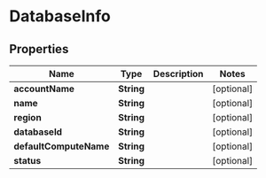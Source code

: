 

# DatabaseInfo

## Properties

Name | Type | Description | Notes
------------ | ------------- | ------------- | -------------
**accountName** | **String** |  |  [optional]
**name** | **String** |  |  [optional]
**region** | **String** |  |  [optional]
**databaseId** | **String** |  |  [optional]
**defaultComputeName** | **String** |  |  [optional]
**status** | **String** |  |  [optional]



